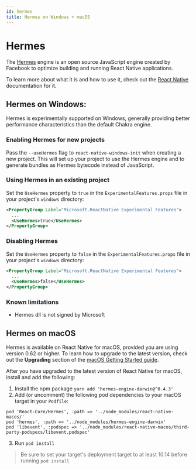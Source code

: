```yaml
---
id: hermes
title: Hermes on Windows + macOS
---
```


# Hermes

The [Hermes](https://hermesengine.dev/) engine is an open source JavaScript engine created by Facebook to optimize building and running React Native applications.

To learn more about what it is and how to use it, check out the [React Native](https://reactnative.dev/docs/hermes#docsNav) documentation for it.

## Hermes on Windows:

Hermes is experimentally supported on Windows, generally providing better performance characteristics than the default Chakra engine.

### Enabling Hermes for new projects

Pass the `--useHermes` flag to `react-native-windows-init` when creating a new project. This will set up your project to use the Hermes engine and to generate bundles as Hermes bytecode instead of JavaScript.

### Using Hermes in an existing project

Set the `UseHermes` property to `true` in the `ExperimentalFeatures.props` file in your project's `windows` directory:

```xml
<PropertyGroup Label="Microsoft.ReactNative Experimental Features">
  ...
  <UseHermes>true</UseHermes>
</PropertyGroup>
```

### Disabling Hermes

Set the `UseHermes` property to `false` in the `ExperimentalFeatures.props` file in your project's `windows` directory:

```xml
<PropertyGroup Label="Microsoft.ReactNative Experimental Features">
  ...
  <UseHermes>false</UseHermes>
</PropertyGroup>
```

### Known limitations

- Hermes dll is not signed by Microsoft

## Hermes on macOS

Hermes is available on React Native for macOS, provided you are using version 0.62 or higher.
To learn how to upgrade to the latest version, check out the **Upgrading** section of the [macOS Getting Started guide](rnm-getting-started.md).

After you have upgraded to the latest version of React Native for macOS, install and add the following:

1. Install the npm package `yarn add 'hermes-engine-darwin@^0.4.3'`
2. Add (or uncomment) the following pod dependencies to your macOS target in your `Podfile`:<br>

```
pod 'React-Core/Hermes', :path => '../node_modules/react-native-macos/'
pod 'hermes', :path => '../node_modules/hermes-engine-darwin'
pod 'libevent', :podspec => '../node_modules/react-native-macos/third-party-podspecs/libevent.podspec'
```

3. Run `pod install`

> Be sure to set your target's deployment target to at least 10.14 before running `pod install`
